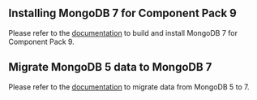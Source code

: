 ## Installing MongoDB 7 for Component Pack 9

Please refer to the [documentation](https://opensource.hcltechsw.com/connections-doc/v8-cr9/admin/install/installing_mongodb_7_for_component_pack_8.html) to build and install MongoDB 7 for Component Pack 9.

## Migrate MongoDB 5 data to MongoDB 7

Please refer to the [documentation](https://opensource.hcltechsw.com/connections-doc/v8-cr9/admin/install/migrating_data_mongodb_v5_v7.html) to migrate data from MongoDB 5 to 7.

